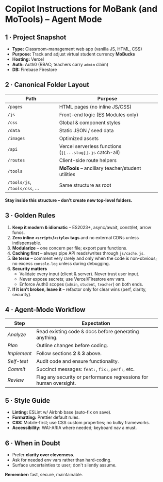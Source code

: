 # Copilot Instructions for **MoBank** (and **MoTools**) – Agent Mode

## 1&nbsp;·&nbsp;Project Snapshot

* **Type:** Classroom-management web app (vanilla JS, HTML, CSS)
* **Purpose:** Track and adjust virtual student currency **MoBucks**
* **Hosting:** Vercel
* **Auth:** Auth0 (RBAC; teachers carry `admin` claim)
* **DB:** Firebase Firestore

## 2&nbsp;·&nbsp;Canonical Folder Layout

| Path | Purpose |
|------|---------|
| `/pages`   | HTML pages (no inline JS/CSS) |
| `/js`      | Front-end logic (ES Modules only) |
| `/css`     | Global & component styles |
| `/data`    | Static JSON / seed data |
| `/images`  | Optimized assets |
| `/api`     | Vercel serverless functions (`[[...slug]].js` catch-all) |
| `/routes`  | Client-side route helpers |
| `/tools`   | **MoTools** – ancillary teacher/student utilities |
| `/tools/js`, `/tools/css`, … | Same structure as root |

 **Stay inside this structure – don’t create new top-level folders.**

## 3&nbsp;·&nbsp;Golden Rules

1. **Keep it modern & idiomatic** – ES2023+, async/await, const/let, arrow funcs.
2. **Zero inline `<script>`/`<style>` tags** and no external CDNs unless indispensable.
3. **Modularize** – one concern per file; export pure functions.
4. **Caching first** – always pipe API reads/writes through `js/cache.js`.
5. **Be terse** – comment very rarely and only when the code is non-obvious; no excess `console.log` unless during debugging.
6. **Security matters**
   * Validate every input (client & server). Never trust user input.
   * Never expose secrets; use Vercel/Firestore env vars.
   * Enforce Auth0 scopes (`admin`, `student`, `teacher`) on both ends.
7. **If it isn’t broken, leave it** – refactor only for clear wins (perf, clarity, security).

## 4&nbsp;·&nbsp;Agent-Mode Workflow

| Step | Expectation |  
|------|-------------|
| _Analyze_ | Read existing code & docs before generating anything. |
| _Plan_    | Outline changes before coding. |
| _Implement_ | Follow sections **2** & **3** above. |
| _Self-test_ | Audit code and ensure functionality. |
| _Commit_ | Succinct messages: `feat:`, `fix:`, `perf:`, etc. |
| _Review_ | Flag any security or performance regressions for human oversight. |

## 5&nbsp;·&nbsp;Style Guide

* **Linting:** ESLint w/ Airbnb base (auto-fix on save).
* **Formatting:** Prettier default rules.
* **CSS:** Mobile-first; use CSS custom properties; no bulky frameworks.
* **Accessibility:** WAI-ARIA where needed; keyboard nav a must.

## 6&nbsp;·&nbsp;When in Doubt

* Prefer **clarity over cleverness**.
* Ask for needed env vars rather than hard-coding.
* Surface uncertainties to user; don't silently assume.

**Remember:** fast, secure, maintainable.
